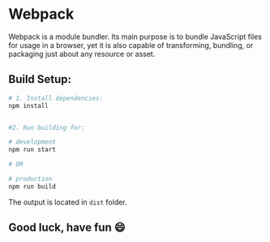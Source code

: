 # Webpack

Webpack is a module bundler. Its main purpose is to bundle JavaScript files for usage in a browser, yet it is also capable of transforming, bundling, or packaging just about any resource or asset.

## Build Setup:

``` bash
# 1. Install dependencies:
npm install


#2. Run building for:

# development
npm run start

# OR

# production
npm run build
```
The output is located in `dist` folder.

## Good luck, have fun 😄

